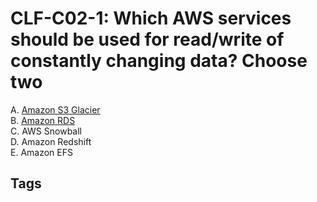 # CLF-C02-1: Which AWS services should be used for read/write of constantly changing data? Choose two

A. [Amazon S3 Glacier](https://github.com/EliotKhachi//publicZk/tree/main/202309120137)  
B. [Amazon RDS](https://github.com/EliotKhachi//publicZk/tree/main/202309120141)  
C. AWS Snowball  
D. Amazon Redshift  
E. Amazon EFS  

## Tags
